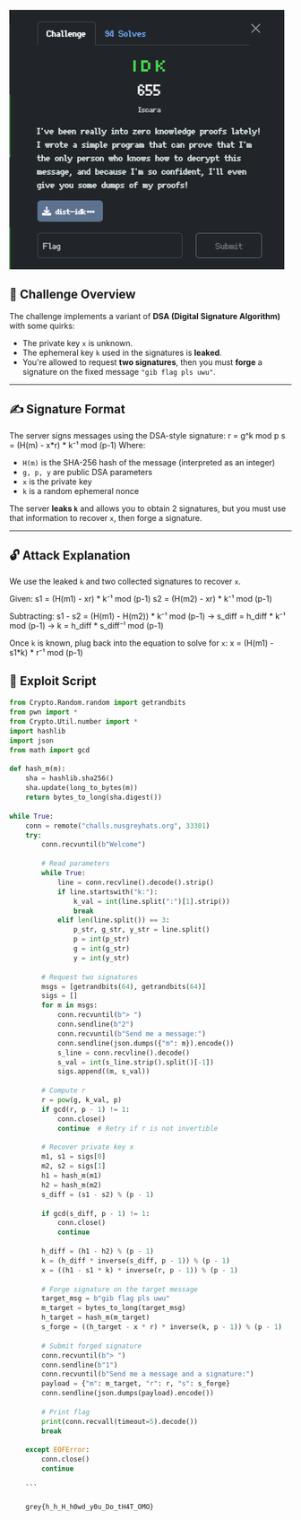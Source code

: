 ![uwu](Screenshots/uwu.png)

## 🧠 Challenge Overview

The challenge implements a variant of **DSA (Digital Signature Algorithm)** with some quirks:

- The private key `x` is unknown.
- The ephemeral key `k` used in the signatures is **leaked**.
- You're allowed to request **two signatures**, then you must **forge** a signature on the fixed message `"gib flag pls uwu"`.

---

## ✍️ Signature Format

The server signs messages using the DSA-style signature:
r = g^k mod p
s = (H(m) - x*r) * k⁻¹ mod (p-1)
Where:
- `H(m)` is the SHA-256 hash of the message (interpreted as an integer)
- `g, p, y` are public DSA parameters
- `x` is the private key
- `k` is a random ephemeral nonce

The server **leaks `k`** and allows you to obtain 2 signatures, but you must use that information to recover `x`, then forge a signature.

---

## 🔓 Attack Explanation

We use the leaked `k` and two collected signatures to recover `x`.

Given:
s1 = (H(m1) - xr) * k⁻¹ mod (p-1)
s2 = (H(m2) - xr) * k⁻¹ mod (p-1)

Subtracting:
s1 - s2 = (H(m1) - H(m2)) * k⁻¹ mod (p-1)
→ s_diff = h_diff * k⁻¹ mod (p-1)
→ k = h_diff * s_diff⁻¹ mod (p-1)

Once `k` is known, plug back into the equation to solve for `x`:
x = (H(m1) - s1*k) * r⁻¹ mod (p-1)

## 🧪 Exploit Script

```python
from Crypto.Random.random import getrandbits
from pwn import *
from Crypto.Util.number import *
import hashlib
import json
from math import gcd

def hash_m(m):
    sha = hashlib.sha256()
    sha.update(long_to_bytes(m))
    return bytes_to_long(sha.digest())

while True:
    conn = remote("challs.nusgreyhats.org", 33301)
    try:
        conn.recvuntil(b"Welcome")

        # Read parameters
        while True:
            line = conn.recvline().decode().strip()
            if line.startswith("k:"):
                k_val = int(line.split(":")[1].strip())
                break
            elif len(line.split()) == 3:
                p_str, g_str, y_str = line.split()
                p = int(p_str)
                g = int(g_str)
                y = int(y_str)

        # Request two signatures
        msgs = [getrandbits(64), getrandbits(64)]
        sigs = []
        for m in msgs:
            conn.recvuntil(b"> ")
            conn.sendline(b"2")
            conn.recvuntil(b"Send me a message:")
            conn.sendline(json.dumps({"m": m}).encode())
            s_line = conn.recvline().decode()
            s_val = int(s_line.strip().split()[-1])
            sigs.append((m, s_val))

        # Compute r
        r = pow(g, k_val, p)
        if gcd(r, p - 1) != 1:
            conn.close()
            continue  # Retry if r is not invertible

        # Recover private key x
        m1, s1 = sigs[0]
        m2, s2 = sigs[1]
        h1 = hash_m(m1)
        h2 = hash_m(m2)
        s_diff = (s1 - s2) % (p - 1)

        if gcd(s_diff, p - 1) != 1:
            conn.close()
            continue

        h_diff = (h1 - h2) % (p - 1)
        k = (h_diff * inverse(s_diff, p - 1)) % (p - 1)
        x = ((h1 - s1 * k) * inverse(r, p - 1)) % (p - 1)

        # Forge signature on the target message
        target_msg = b"gib flag pls uwu"
        m_target = bytes_to_long(target_msg)
        h_target = hash_m(m_target)
        s_forge = ((h_target - x * r) * inverse(k, p - 1)) % (p - 1)

        # Submit forged signature
        conn.recvuntil(b"> ")
        conn.sendline(b"1")
        conn.recvuntil(b"Send me a message and a signature:")
        payload = {"m": m_target, "r": r, "s": s_forge}
        conn.sendline(json.dumps(payload).encode())

        # Print flag
        print(conn.recvall(timeout=5).decode())
        break

    except EOFError:
        conn.close()
        continue

    ```

    grey{h_h_H_h0wd_y0u_Do_tH4T_OMO}